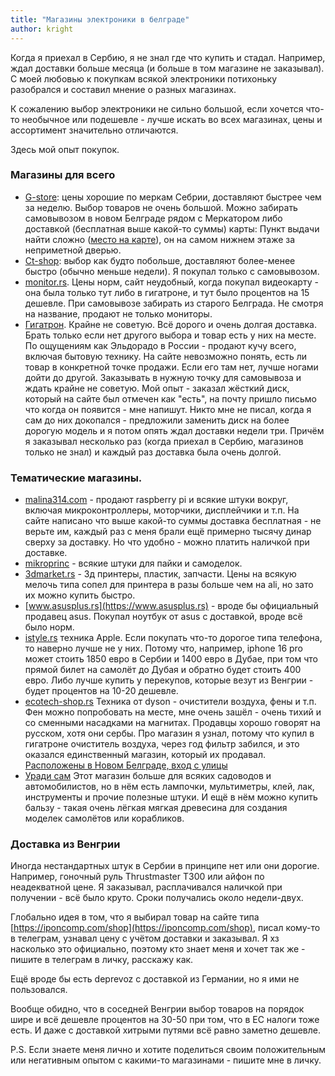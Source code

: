```yaml
---
title: "Магазины электроники в белграде"
author: kright
---
```

Когда я приехал в Сербию, я не знал где что купить и стадал. Например, ждал доставки больше месяца (и больше в том магазине не заказывал). С моей любовью к покупкам всякой электроники потихоньку разобрался и составил мнение о разных магазинах.

К сожалению выбор электроники не сильно большой, если хочется что-то необычное или подешевле - лучше искать во всех магазинах, цены и ассортимент значительно отличаются.

Здесь мой опыт покупок.

### Магазины для всего

* [G-store](https://www.gstore.rs/): цены хорошие по меркам Себрии, доставляют быстрее чем за неделю. Выбор товаров не очень большой. Можно забирать самовывозом в новом Белграде рядом с Меркатором либо доставкой (бесплатная выше какой-то суммы)
карты:
Пункт выдачи найти сложно ([место на карте](https://www.google.com/maps/@44.8228533,20.4212032,474m/data=!3m1!1e3?entry=ttu&g_ep=EgoyMDI0MTIxMS4wIKXMDSoASAFQAw%3D%3D)), он на самом нижнем этаже за неприметной дверью.
* [Ct-shop](https://www.ctshop.rs/): выбор как будто побольше, доставляют более-менее быстро (обычно меньше недели). Я покупал только с самовывозом.
* [monitor.rs](https://www.monitor.rs/). Цены норм, сайт неудобный, когда покупал видеокарту - она была только тут либо в гигатроне, и тут было процентов на 15 дешевле. При самовывозе забирать из cтарого Белграда. Не смотря на название, продают не только мониторы.
* [Гигатрон](https://gigatron.rs/). Крайне не советую. Всё дорого и очень долгая доставка. Брать только если нет другого выбора и товар есть у них на месте. По ощущениям как Эльдорадо в России - продают кучу всего, включая бытовую технику. На сайте невозможно понять, есть ли товар в конкретной точке продажи. Если его там нет, лучше ногами дойти до другой. Заказывать в нужную точку для самовывоза и ждать крайне не советую. Мой опыт - заказал жёсткий диск, который на сайте был отмечен как "есть", на почту пришло письмо что когда он появится - мне напишут. Никто мне не писал, когда я сам до них докопался - предложили заменить диск на более дорогую модель и я потом опять ждал доставки недели три. Причём я заказывал несколько раз (когда приехал в Сербию, магазинов только не знал) и каждый раз доставка была очень долгой.

### Тематические магазины.

* [malina314.com](https://malina314.com/) - продают raspberry pi и всякие штуки вокруг, включая микроконтроллеры, моторчики, дисплейчики и т.п. На сайте написано что выше какой-то суммы доставка бесплатная - не верьте им, каждый раз с меня брали ещё примерно тысячу динар сверху за доставку. Но что удобно - можно платить наличкой при доставке.
* [mikroprinc](https://www.mikroprinc.com/sr) - всякие штуки для пайки и самоделок.
* [3dmarket.rs](https://3dmarket.rs/3D/3d-stampaci/) - 3д принтеры, пластик, запчасти. Цены на всякую мелочь типа сопел для принтера в разы больше чем на ali, но зато их можно купить быстро.
* [www.asusplus.rs](https://www.asusplus.rs) - вроде бы официальный продавец asus. Покупал ноутбук от asus с доставкой, вроде всё было норм.
* [istyle.rs](https://istyle.rs/) техника Apple. Если покупать что-то дорогое типа телефона, то наверно лучше не у них. Потому что, например, iphone 16 pro может стоить 1850 евро в Сербии и 1400 евро в Дубае, при том что прямой билет на самолёт до Дубая и обратно будет стоить 400 евро. Либо лучше купить у перекупов, которые везут из Венгрии - будет процентов на 10-20 дешевле.
* [ecotech-shop.rs](https://ecotech-shop.rs/)
Техника от dyson - очистители воздуха, фены и т.п. Фен можно попробовать на месте, мне очень зашёл - очень тихий и со сменными насадками на магнитах. Продавцы хорошо говорят на русском, хотя они сербы. Про магазин я узнал, потому что купил в гигатроне очиститель воздуха, через год фильтр забился, и это оказался единственный магазин, который их продавал. [Расположены в Новом Белграде, вход с улицы](https://maps.app.goo.gl/UM5HVgGpwp3QRNzG7)
* [Уради сам](https://uradi-sam.rs/)
Этот магазин больше для всяких садоводов и автомобилистов, но в нём есть лампочки, мультиметры, клей, лак, инструменты и прочие полезные штуки. И ещё в нём можно купить бальзу - такая очень лёгкая мягкая древесина для создания моделек самолётов или корабликов.

### Доставка из Венгрии

Иногда нестандартных штук в Сербии в принципе нет или они дорогие. Например, гоночный руль Thrustmaster T300 или айфон по неадекватной цене. Я заказывал, расплачивался наличкой при получении - всё было круто. Сроки получались около недели-двух.

Глобально идея в том, что я выбирал товар на сайте типа [https://iponcomp.com/shop](https://iponcomp.com/shop), писал кому-то в телеграм, узнавал цену с учётом доставки и заказывал. Я хз насколько это официально, поэтому кто знает меня и хочет так же - пишите в телеграм в личку, расскажу как.

Ещё вроде бы есть deprevoz с доставкой из Германии, но я ими не пользовался.

Вообще обидно, что в соседней Венгрии выбор товаров на порядок шире и всё дешевле процентов на 30-50 при том, что в ЕС налоги тоже есть. И даже с доставкой хитрыми путями всё равно заметно дешевле.

P.S. Если знаете меня лично и хотите поделиться своим положительным или негативным опытом с какими-то магазинами - пишите мне в личку.
